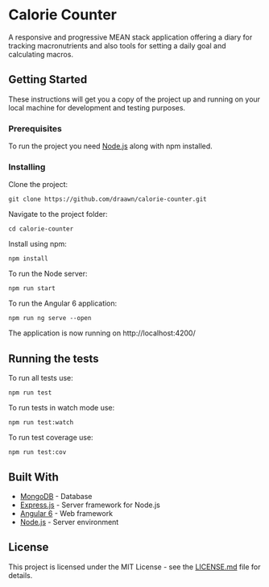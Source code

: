 # Calorie Counter

A responsive and progressive MEAN stack application offering a diary for tracking macronutrients and also tools for setting a daily goal and calculating macros.

## Getting Started

These instructions will get you a copy of the project up and running on your local machine for development and testing purposes.

### Prerequisites

To run the project you need [Node.js](https://nodejs.org/) along with npm installed.

### Installing

Clone the project:
```
git clone https://github.com/draawn/calorie-counter.git
```

Navigate to the project folder:
```
cd calorie-counter
```

Install using npm:
```
npm install
```

To run the Node server:
```
npm run start
```

To run the Angular 6 application:
```
npm run ng serve --open
```

The application is now running on http://localhost:4200/

## Running the tests

To run all tests use:
```
npm run test
```

To run tests in watch mode use:
```
npm run test:watch
```

To run test coverage use:
```
npm run test:cov
```

## Built With

* [MongoDB](https://www.mongodb.com/) - Database
* [Express.js](https://expressjs.com/) - Server framework for Node.js
* [Angular 6](https://angular.io/) - Web framework
* [Node.js](https://nodejs.org/) - Server environment

## License

This project is licensed under the MIT License - see the [LICENSE.md](LICENSE.md) file for details.
